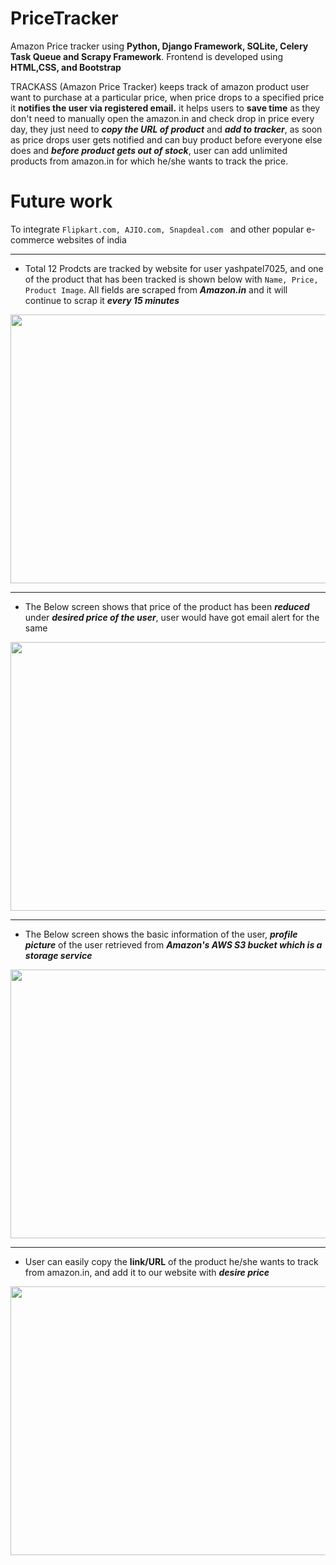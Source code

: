 
# PriceTracker
Amazon Price tracker using **Python, Django Framework, SQLite, Celery Task Queue and Scrapy Framework**. Frontend is developed using **HTML,CSS, and Bootstrap**

TRACKASS (Amazon Price Tracker) keeps track of amazon product user want to purchase at a particular price, when price drops to a specified price it **notifies the user via registered email.**
it helps users to **save time** as they don't need to manually open the amazon.in and check drop in price every day, they just need to ***copy the URL of product*** and ***add to tracker***, as soon as price drops user gets notified and can buy product before everyone else does and ***before product gets out of stock***, user can add unlimited products from amazon.in for which he/she wants to track the price.

# Future work
To integrate ``Flipkart.com, AJIO.com, Snapdeal.com `` and other popular e-commerce websites of india

<hr>

- Total 12 Prodcts are tracked by website for user yashpatel7025, and one of the product that has been tracked is shown below with 
``Name, Price, Product Image``. All fields are scraped from ***Amazon.in*** and it will continue to scrap it ***every 15 minutes***

<img src="./User_interface_Images_of_Web_View/1.JPG" width="1000" height="430">

---

- The Below screen shows that price of the product has been ***reduced*** under ***desired price of the user***, user would have got email alert for the same

<img src="./User_interface_Images_of_Web_View/2.JPG" width="950" height="430">

---

- The Below screen shows the basic information of the user, ***profile picture*** of the user retrieved from ***Amazon's AWS S3 bucket which is a storage service***

<img src="./User_interface_Images_of_Web_View/4.JPG" width="950" height="430">

---

- User can easily copy the **link/URL** of the product he/she wants to track from amazon.in, and add it to our website with ***desire price***

<img src="./User_interface_Images_of_Web_View/3.JPG" width="950" height="430">
